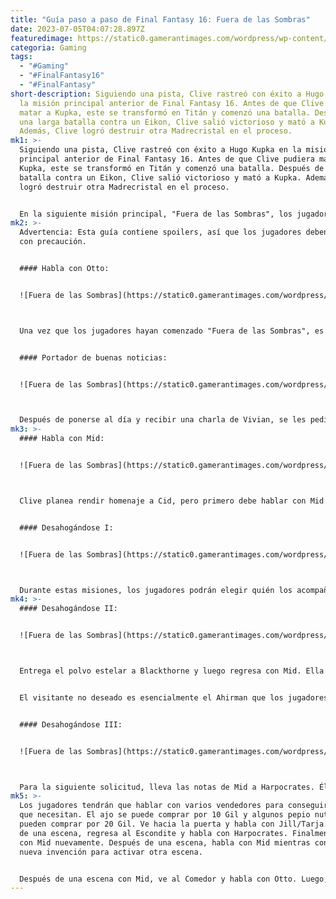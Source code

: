 ```yaml
---
title: "Guía paso a paso de Final Fantasy 16: Fuera de las Sombras"
date: 2023-07-05T04:07:28.897Z
featuredimage: https://static0.gamerantimages.com/wordpress/wp-content/uploads/2023/07/final-fantasy-16-out-of-the-shadow1.jpg?q=50&fit=contain&w=1140&h=&dpr=1.5
categoria: Gaming
tags:
  - "#Gaming"
  - "#FinalFantasy16"
  - "#FinalFantasy"
short-description: Siguiendo una pista, Clive rastreó con éxito a Hugo Kupka en
  la misión principal anterior de Final Fantasy 16. Antes de que Clive pudiera
  matar a Kupka, este se transformó en Titán y comenzó una batalla. Después de
  una larga batalla contra un Eikon, Clive salió victorioso y mató a Kupka.
  Además, Clive logró destruir otra Madrecristal en el proceso.
mk1: >-
  Siguiendo una pista, Clive rastreó con éxito a Hugo Kupka en la misión
  principal anterior de Final Fantasy 16. Antes de que Clive pudiera matar a
  Kupka, este se transformó en Titán y comenzó una batalla. Después de una larga
  batalla contra un Eikon, Clive salió victorioso y mató a Kupka. Además, Clive
  logró destruir otra Madrecristal en el proceso.


  En la siguiente misión principal, "Fuera de las Sombras", los jugadores regresan al Escondite para informar a todos sobre la exitosa misión de eliminar a Kupka. Esta guía paso a paso te dará una idea de lo que puedes esperar mientras avanzas en "Fuera de las Sombras" en Final Fantasy 16.
mk2: >-
  Advertencia: Esta guía contiene spoilers, así que los jugadores deben proceder
  con precaución.


  #### Habla con Otto:


  ![Fuera de las Sombras](https://static0.gamerantimages.com/wordpress/wp-content/uploads/2023/07/final-fantasy-16-out-of-the-shadow2.jpg?q=50&fit=crop&w=1500&dpr=1.5 "Fuera de las Sombrasv")



  Una vez que los jugadores hayan comenzado "Fuera de las Sombras", es recomendable que aprovechen este momento para verificar si pueden comprar o mejorar habilidades. También hay varias nuevas Marcas Notorias para perseguir en Dhalmekia ahora que los jugadores han avanzado lo suficiente en la historia para desbloquearlas. También hay varias nuevas misiones secundarias para que los jugadores las realicen. Cuando los jugadores se sientan listos para continuar, encontrarán a Otto en el Comedor. Jill se ha recuperado por completo y está ansiosa por volver a la acción. Después de esa conversación, habla con Vivian para obtener más información sobre el estado del reino y lo que están haciendo los realistas.


  #### Portador de buenas noticias:


  ![Fuera de las Sombras](https://static0.gamerantimages.com/wordpress/wp-content/uploads/2023/07/final-fantasy-16-out-of-the-shadow3.jpg?q=50&fit=crop&w=1500&dpr=1.5 "Fuera de las Sombras")



  Después de ponerse al día y recibir una charla de Vivian, se les pedirá a los jugadores de Final Fantasy 16 que hablen con varios NPCs y les informen sobre la muerte de Hugo Kupka. Los NPCs con los que los jugadores deben hablar son Harpocrates en los Estantes, Caronte en el Peaje de Caronte y Blackthorne en el Martillo Negro. Después de hablar con los tres NPCs, regresa con Otto y habla con él nuevamente.
mk3: >-
  #### Habla con Mid:


  ![Fuera de las Sombras](https://static0.gamerantimages.com/wordpress/wp-content/uploads/2023/07/final-fantasy-16-out-of-the-shadow4.jpg?q=50&fit=crop&w=1500&dpr=1.5 "Fuera de las Sombras")



  Clive planea rendir homenaje a Cid, pero primero debe hablar con Mid. Hablar con Mid activa una escena en la que muestra su diseño para un barco. Naturalmente, necesita ayuda para conseguir las piezas necesarias para construir este barco. Al igual que en "Rayos del Azul", los jugadores tendrán que hablar con varios NPCs para ayudar a Mid a obtener lo que necesita para su proyecto. Comienza hablando con Blackthorne y entrégale el diseño. Esto comienza la misión "Desahogándose I".


  #### Desahogándose I:


  ![Fuera de las Sombras](https://static0.gamerantimages.com/wordpress/wp-content/uploads/2023/07/final-fantasy-16-out-of-the-shadow5.jpg?q=50&fit=crop&w=1500&dpr=1.5 "Fuera de las Sombras")



  Durante estas misiones, los jugadores podrán elegir quién los acompañará mientras buscan un material llamado polvo estelar. Abre el mapa mundial y selecciona la Posada de Dalimil para viajar rápidamente a esa área. Sal de la ciudad a través de la Puerta del Desierto y ve hacia el sureste hasta llegar al gran círculo rojo y luego habla con el NPC allí. Ve hacia el sureste a lo largo del río para encontrar el polvo estelar y recógelo. Recolecta cinco montones y luego habla con el NPC para avanzar en la historia y luego regresa al Escondite.
mk4: >-
  #### Desahogándose II:


  ![Fuera de las Sombras](https://static0.gamerantimages.com/wordpress/wp-content/uploads/2023/07/final-fantasy-16-out-of-the-shadow6.jpg?q=50&fit=crop&w=1500&dpr=1.5 "Fuera de las Sombras")



  Entrega el polvo estelar a Blackthorne y luego regresa con Mid. Ella te pondrá nuevamente a trabajar para conseguir lo que se necesita para otra pieza. Habla con Helena para obtener más información. Las piezas necesarias están en unas ruinas cerca de Ala Perdida. Viaja rápidamente a Ala Perdida y luego ve hacia el sur a través del Paso de Laubert. Habla con Helena para obtener más información sobre la criatura que ha tomado residencia en las ruinas.


  El visitante no deseado es esencialmente el Ahirman que los jugadores pueden haber enfrentado anteriormente en el juego. Lo único a tener en cuenta con este enemigo es su hechizo Doom, que se puede esquivar fácilmente. Después de que el enemigo esté muerto, regresa al Escondite y habla con Mid para obtener la siguiente misión.


  #### Desahogándose III:


  ![Fuera de las Sombras](https://static0.gamerantimages.com/wordpress/wp-content/uploads/2023/07/final-fantasy-16-out-of-the-shadow7.jpg?q=50&fit=crop&w=1500&dpr=1.5 "Fuera de las Sombras")



  Para la siguiente solicitud, lleva las notas de Mid a Harpocrates. Él encuentra una solución para el dilema actual de Mid. En este punto, los jugadores tendrán que elegir si quieren llevar a Jill o a Tarja con ellos. Habla con Harpocrates para confirmar la decisión. Después de tomar una decisión, viaja rápidamente a Norhreach. Busca a Jill o Tarja fuera de Norhreach entre las diferentes tiendas de comerciantes.
mk5: >-
  Los jugadores tendrán que hablar con varios vendedores para conseguir todo lo
  que necesitan. El ajo se puede comprar por 10 Gil y algunos pepio nuts se
  pueden comprar por 20 Gil. Ve hacia la puerta y habla con Jill/Tarja. Después
  de una escena, regresa al Escondite y habla con Harpocrates. Finalmente, habla
  con Mid nuevamente. Después de una escena, habla con Mid mientras contempla su
  nueva invención para activar otra escena.


  Después de una escena con Mid, ve al Comedor y habla con Otto. Luego, baja las escaleras y habla con Obolus. Una vez que termine la escena, viaja rápidamente a Cid's Legacy. Después de rendir homenaje, viaja rápidamente a la nueva área abierta en el mapa mundial para comenzar la siguiente misión principal.
---
```

